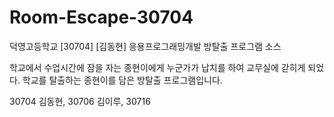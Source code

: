 # Room-Escape-30704
덕영고등학교 [30704] [김동현] 응용프로그래밍개발 방탈출 프로그램 소스

학교에서 수업시간에 잠을 자는 종현이에게 누군가가 납치를 하여 교무실에 갇히게 되었다. 학교를 탈출하는 종현이를 담은 방탈출 프로그램입니다.

30704 김동현, 30706 김이루, 30716 
